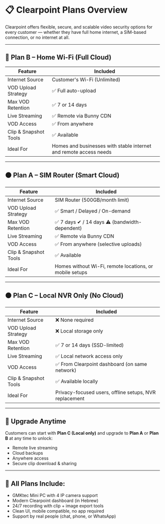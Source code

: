 # 📋 Clearpoint Plans Overview

Clearpoint offers flexible, secure, and scalable video security options for every customer — whether they have full home internet, a SIM-based connection, or no internet at all.

---

## 🔵 Plan B – Home Wi-Fi (Full Cloud)

| Feature               | Included |
|------------------------|----------|
| Internet Source        | Customer's Wi-Fi (Unlimited) |
| VOD Upload Strategy    | ✅ Full auto-upload |
| Max VOD Retention      | ✅ 7 or 14 days |
| Live Streaming         | ✅ Remote via Bunny CDN |
| VOD Access             | ✅ From anywhere |
| Clip & Snapshot Tools  | ✅ Available |
| Ideal For              | Homes and businesses with stable internet and remote access needs |

---

## 🟠 Plan A – SIM Router (Smart Cloud)

| Feature               | Included |
|------------------------|----------|
| Internet Source        | SIM Router (500GB/month limit) |
| VOD Upload Strategy    | ✅ Smart / Delayed / On-demand |
| Max VOD Retention      | ✅ 7 days ✔ / 14 days ⚠️ (bandwidth-dependent) |
| Live Streaming         | ✅ Remote via Bunny CDN |
| VOD Access             | ✅ From anywhere (selective uploads) |
| Clip & Snapshot Tools  | ✅ Available |
| Ideal For              | Homes without Wi-Fi, remote locations, or mobile setups |

---

## 🟤 Plan C – Local NVR Only (No Cloud)

| Feature               | Included |
|------------------------|----------|
| Internet Source        | ❌ None required |
| VOD Upload Strategy    | ❌ Local storage only |
| Max VOD Retention      | ✅ 7 or 14 days (SSD-limited) |
| Live Streaming         | ✅ Local network access only |
| VOD Access             | ✅ From Clearpoint dashboard (on same network) |
| Clip & Snapshot Tools  | ✅ Available locally |
| Ideal For              | Privacy-focused users, offline setups, NVR replacement |

---

## 🧠 Upgrade Anytime

Customers can start with **Plan C (Local only)** and upgrade to **Plan A** or **Plan B** at any time to unlock:

- Remote live streaming  
- Cloud backups  
- Anywhere access  
- Secure clip download & sharing

---

## 🔐 All Plans Include:

- GMKtec Mini PC with 4 IP camera support  
- Modern Clearpoint dashboard (in Hebrew)  
- 24/7 recording with clip + image export tools  
- Clean UI, mobile compatible, no app required  
- Support by real people (chat, phone, or WhatsApp)